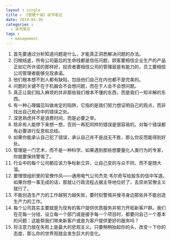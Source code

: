```yaml
---
layout : single
title : 《管理十诫》读书笔记
date: 2019-04-30
categories : 
  - 读书笔记
tags : 
  - management
---
```


1. 首先要通过分析知道问题是什么，才能真正洞悉解决问题的办法。
2. 归根结底，所有公司最后的生命线都是信任问题，顾客要相信企业生产的产品正如它所许诺的那样好，投资者要相信公司的管理层是有能力的，员工要相信公司管理者能够兑现承诺。
3. 他们根本想不到人都有缺陷，包括他们自己在内也都不是完美的。
4. 问题的关键不在于机器会不会想问题，而在于人会不会想问题。
5. 真正让我们陷入麻烦的并非那些我们根本不懂的东西，而是我们一知半解的东西。
6. 有一种心理偏见叫做肯定的陷阱，它指的是我们努力想证明自己的观点，而非找出自己观点中的错误之处。
7. 深思熟虑并不是浪费时间，而是必要之举。
8. 除非有人能停下来想一想，否则一再犯同样的错误是很容易的。对每个错误都有必要进行反思和总结。
9. 如果你能承认自己犯了错误，承认自己并不是战无不胜，那么你反而能得到好处。
10. 管理是一门艺术，而不是一种科学。如果遇到那些想要量化人类行为的专家，你就要保持警惕了。
11. 行业中的每个公司都应该力争标新立异，让自己变的与众不同，而不是随大溜。
12. 要憎恨组织里的官僚作风——通用电气公司杰克·韦尔奇写给股东的信中写道。如果你想一事无成的话，那就让行政流程占据主导地位好了，去崇尚官僚主义就行了。
13. 不能创造生产力的工作越努力越失败，要时刻警惕并搜寻身边那些并不能创造生产力的工作。
14. 每个公司其实主要就是为现有的客户提供优质服务并努力开拓新客户群。我们在花每一分钱、设立每一个部门或是接手每一个项目时，都要问自己一个基本的问题：这能帮我们带来新客户或是为客户提供更好的服务吗？
15. 将注意力放在失败上是最大的悲观主义。只要稍稍抬起你的头，改变一下你的态度，那么你的世界观就会发生巨大的变化。